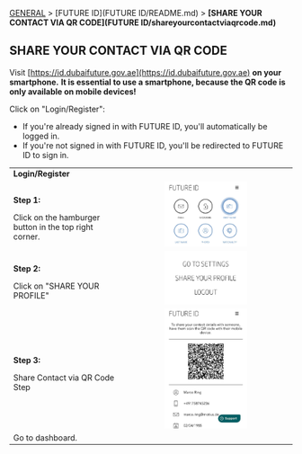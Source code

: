 [GENERAL](/WIKI_README.md) > [FUTURE ID](FUTURE ID/README.md) > **[SHARE YOUR CONTACT VIA QR CODE](FUTURE ID/shareyourcontactviaqrcode.md)**

## SHARE YOUR CONTACT VIA QR CODE <br>

Visit [https://id.dubaifuture.gov.ae](https://id.dubaifuture.gov.ae) **on your smartphone.**
**It is essential to use a smartphone, because the QR code is only available on mobile devices!**

Click on "Login/Register":
  * If you're already signed in with FUTURE ID, you'll automatically be logged in.
  * If you're not signed in with FUTURE ID, you'll be redirected to FUTURE ID to sign in.

<table>
  <thead>
  </thead>
<tbody>
  <tr>
    <tr><td colspan="3"><b>Login/Register</b></td>      
  </tr>
  <tr>
    <td style="text-align: left"><p><b>Step 1:</b></p>Click on the hamburger button in the top right corner.</td>
    <td style="text-align: center"><img src="shareviaqrcode01.jpg"{ width=50% } alt="Share Contact via QR Code Step 1"></td>
  </tr>
  <tr>
  <td style="text-align: left"><p><b>Step 2:</b></p>Click on "SHARE YOUR PROFILE"</td>
  <td style="text-align: center"><img src="shareviaqrcode02.jpg"{ width=50% } alt="Share Contact via QR Code Step 2"></td>
  </tr>
  <tr>
  <td style="text-align: left"><p><b>Step 3:</b></p>Share Contact via QR Code Step</td>
  <td style="text-align: center"><img src="shareaccountfid0.jpg"{ width=50% } alt="Share Contact via QR Code Step 3"></td>
  </tr>
  <tr>
    <tr><td colspan="2">Go to dashboard.</td>      
  </tr>
</tbody>
</table>
